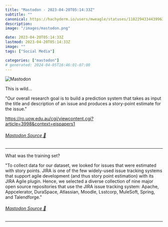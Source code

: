 ```yaml
---
title: "Mastodon - 2023-04-20T05:14:33Z"
subtitle: ""
canonical: https://hachyderm.io/users/mweagle/statuses/110229433443996363
description:
image: "/images/mastodon.png"

date: 2023-04-20T05:14:33Z
lastmod: 2023-04-20T05:14:33Z
image: ""
tags: ["Social Media"]

categories: ["mastodon"]
# generated: 2024-04-05T16:46:01-07:00
---
```

![Mastodon](/images/mastodon.png)

<p>This is wild...</p><p>&quot;Our overall research goal is to build a prediction system that takes as input the title and description of an issue and produces a story-point estimate for the issue.&quot;</p><p><a href="https://ro.uow.edu.au/cgi/viewcontent.cgi?article=3998&amp;context=eispapers1" target="_blank" rel="nofollow noopener noreferrer" translate="no"><span class="invisible">https://</span><span class="ellipsis">ro.uow.edu.au/cgi/viewcontent.</span><span class="invisible">cgi?article=3998&amp;context=eispapers1</span></a></p>


###### [Mastodon Source 🐘](https://hachyderm.io/@mweagle/110229433443996363)

___

<p>What was the training set? </p><p>&quot;To collect data for our dataset, we looked for issues that were estimated with story points. JIRA is one of the few widely-used issue tracking systems that support agile development (and thus story point estimation) with its JIRA Agile plugin. Hence, we selected a diverse collection of nine major open source repositories that use the JIRA issue tracking system: Apache, Appcelerator, DuraSpace, Atlassian, Moodle, Lsstcorp, MuleSoft, Spring, and Talendforge.&quot;</p>


###### [Mastodon Source 🐘](https://hachyderm.io/@mweagle/110229439618775540)

___
